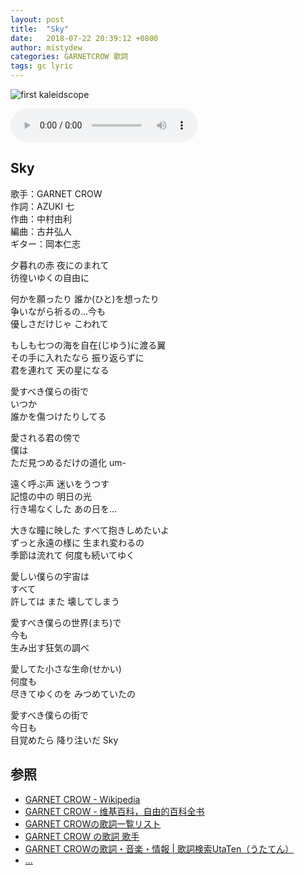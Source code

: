 ```yaml
---
layout: post
title:  "Sky"
date:   2018-07-22 20:39:12 +0800
author: mistydew
categories: GARNETCROW 歌詞
tags: gc lyric
---
```

![first kaleidscope](https://raw.githubusercontent.com/mistydew/gc/master/images/cover/minial/first_kaleidscope%EF%BD%9E%E5%90%9B%E3%81%AE%E5%AE%B6%E3%81%AB%E7%9D%80%E3%81%8F%E3%81%BE%E3%81%A7%E3%81%9A%E3%81%A3%E3%81%A8%E8%B5%B0%E3%81%A3%E3%81%A6%E3%82%86%E3%81%8F%EF%BD%9E.jpg)

<audio controls>
  <source src="" type="audio/mpeg">
您的浏览器不支持 audio 元素。
</audio>

## Sky

歌手：GARNET CROW<br>
作詞：AZUKI 七<br>
作曲：中村由利<br>
編曲：古井弘人<br>
ギター：岡本仁志

夕暮れの赤 夜にのまれて<br>
彷徨いゆくの自由に

何かを願ったり 誰か(ひと)を想ったり<br>
争いながら祈るの…今も<br>
優しさだけじゃ こわれて

もしも七つの海を自在(じゆう)に渡る翼<br>
その手に入れたなら 振り返らずに<br>
君を連れて 天の星になる

愛すべき僕らの街で<br>
いつか<br>
誰かを傷つけたりしてる

愛される君の傍で<br>
僕は<br>
ただ見つめるだけの道化 um-

遠く呼ぶ声 迷いをうつす<br>
記憶の中の 明日の光<br>
行き場なくした あの日を…

大きな瞳に映した すべて抱きしめたいよ<br>
ずっと永遠の様に 生まれ変わるの<br>
季節は流れて 何度も続いてゆく

愛しい僕らの宇宙は<br>
すべて<br>
許しては また 壊してしまう

愛すべき僕らの世界(まち)で<br>
今も<br>
生み出す狂気の調べ

愛してた小さな生命(せかい)<br>
何度も<br>
尽きてゆくのを みつめていたの

愛すべき僕らの街で<br>
今日も<br>
目覚めたら 降り注いだ Sky

## 参照
* [GARNET CROW - Wikipedia](https://ja.wikipedia.org/wiki/GARNET_CROW)
* [GARNET CROW - 维基百科，自由的百科全书](https://zh.wikipedia.org/wiki/GARNET_CROW)
* [GARNET CROWの歌詞一覧リスト](https://www.uta-net.com/artist/344)
* [GARNET CROW の歌詞 歌手](http://www.kasi-time.com/subcat-uta-167-1.html)
* [GARNET CROWの歌詞・音楽・情報 \| 歌詞検索UtaTen（うたてん）](https://utaten.com/artist/GARNET+CROW)
* [...](https://github.com/mistydew/gc)
